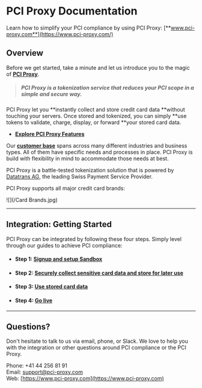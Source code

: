 # PCI Proxy Documentation

Learn how to simplify your PCI compliance by using PCI Proxy: [**www.pci-proxy.com**](https://www.pci-proxy.com/)

## Overview

Before we get started, take a minute and let us introduce you to the magic of [**PCI Proxy**](https://www.pci-proxy.com).

> ##### PCI Proxy is a tokenization service that reduces your PCI scope in a simple and secure way.

PCI Proxy let you **instantly collect and store credit card data **without touching your servers. Once stored and tokenized, you can simply **use tokens to validate, charge, display, or forward **your stored card data.

* [**Explore PCI Proxy Features**](https://www.pci-proxy.com/pci-proxy/features/)

Our [**customer base**](https://www.pci-proxy.com/customers.html) spans across many different industries and business types. All of them have specific needs and processes in place. PCI Proxy is build with flexibility in mind to accommodate those needs at best.

PCI Proxy is a battle-tested tokenization solution that is powered by [Datatrans AG](https://www.datatrans.ch/), the leading Swiss Payment Service Provider.

PCI Proxy supports all major credit card brands:

![](/Card Brands.jpg)

---

## Integration: Getting Started

PCI Proxy can be integrated by following these four steps. Simply level through our guides to achieve PCI compliance:

* #### Step 1: [Signup and setup Sandbox](/step-1-signup-and-setup.md)
* #### Step 2: [Securely collect sensitive card data and store for later use](/step-2-collect--store.md)
* #### Step 3: [Use stored card data](/step-3-use-stored-data.md)
* #### Step 4: [Go live](/step-4-go-live.md)

---

## Questions?

Don't hesitate to talk to us via email, phone, or Slack. We love to help you with the integration or other questions around PCI compliance or the PCI Proxy.

Phone: +41 44 256 81 91  
Email: [support@pci-proxy.com](/mailto:support@pci-proxy.com)  
Web: [https://www.pci-proxy.com](https://www.pci-proxy.com)


